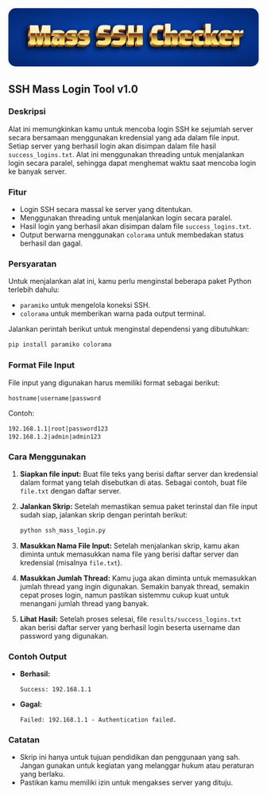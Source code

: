 <div align="center">
    <img src="Mass-SSH-Checker.png" alt="SSH Mass Login Tool" style="border-radius: 15px; max-width: 100%; height: auto;">
</div>

## SSH Mass Login Tool v1.0

### Deskripsi
Alat ini memungkinkan kamu untuk mencoba login SSH ke sejumlah server secara bersamaan menggunakan kredensial yang ada dalam file input. Setiap server yang berhasil login akan disimpan dalam file hasil `success_logins.txt`. Alat ini menggunakan threading untuk menjalankan login secara paralel, sehingga dapat menghemat waktu saat mencoba login ke banyak server.

### Fitur
- Login SSH secara massal ke server yang ditentukan.
- Menggunakan threading untuk menjalankan login secara paralel.
- Hasil login yang berhasil akan disimpan dalam file `success_logins.txt`.
- Output berwarna menggunakan `colorama` untuk membedakan status berhasil dan gagal.

### Persyaratan
Untuk menjalankan alat ini, kamu perlu menginstal beberapa paket Python terlebih dahulu:
- `paramiko` untuk mengelola koneksi SSH.
- `colorama` untuk memberikan warna pada output terminal.

Jalankan perintah berikut untuk menginstal dependensi yang dibutuhkan:
```bash
pip install paramiko colorama
```

### Format File Input
File input yang digunakan harus memiliki format sebagai berikut:
```
hostname|username|password
```
Contoh:
```
192.168.1.1|root|password123
192.168.1.2|admin|admin123
```

### Cara Menggunakan
1. **Siapkan file input:** 
   Buat file teks yang berisi daftar server dan kredensial dalam format yang telah disebutkan di atas. Sebagai contoh, buat file `file.txt` dengan daftar server.

2. **Jalankan Skrip:**
   Setelah memastikan semua paket terinstal dan file input sudah siap, jalankan skrip dengan perintah berikut:
   ```bash
   python ssh_mass_login.py
   ```

3. **Masukkan Nama File Input:**
   Setelah menjalankan skrip, kamu akan diminta untuk memasukkan nama file yang berisi daftar server dan kredensial (misalnya `file.txt`).

4. **Masukkan Jumlah Thread:**
   Kamu juga akan diminta untuk memasukkan jumlah thread yang ingin digunakan. Semakin banyak thread, semakin cepat proses login, namun pastikan sistemmu cukup kuat untuk menangani jumlah thread yang banyak.

5. **Lihat Hasil:**
   Setelah proses selesai, file `results/success_logins.txt` akan berisi daftar server yang berhasil login beserta username dan password yang digunakan.

### Contoh Output
- **Berhasil:** 
  ```
  Success: 192.168.1.1
  ```
- **Gagal:** 
  ```
  Failed: 192.168.1.1 - Authentication failed.
  ```

### Catatan
- Skrip ini hanya untuk tujuan pendidikan dan penggunaan yang sah. Jangan gunakan untuk kegiatan yang melanggar hukum atau peraturan yang berlaku.
- Pastikan kamu memiliki izin untuk mengakses server yang dituju.
